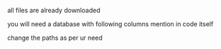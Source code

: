 all files are already downloaded

you will need a database with following columns mention in code itself

change the paths as per ur need

